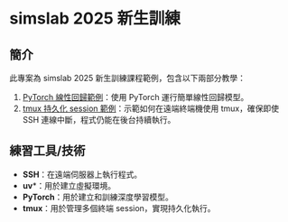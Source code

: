 # simslab 2025 新生訓練

## 簡介

此專案為 simslab 2025 新生訓練課程範例，包含以下兩部分教學：

1. [PyTorch 線性回歸範例](./torch_demo/)：使用 PyTorch 運行簡單線性回歸模型。
2. [tmux 持久化 session 範例](./tmux_demo/)：示範如何在遠端終端機使用 tmux，確保即使 SSH 連線中斷，程式仍能在後台持續執行。

## 練習工具/技術

- **SSH**：在遠端伺服器上執行程式。
- **uv***：用於建立虛擬環境。
- **PyTorch**：用於建立和訓練深度學習模型。
- **tmux**：用於管理多個終端 session，實現持久化執行。